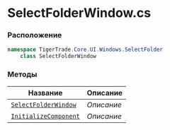 
# SelectFolderWindow.cs
### Расположение
```csharp
namespace TigerTrade.Core.UI.Windows.SelectFolder  
    class SelectFolderWindow
```

### Методы
| Название | Описание |
| --- | --- |
| [`SelectFolderWindow`](./Методы/SelectFolderWindow.md) | *Описание* |
| [`InitializeComponent`](./Методы/InitializeComponent.md) | *Описание* |
